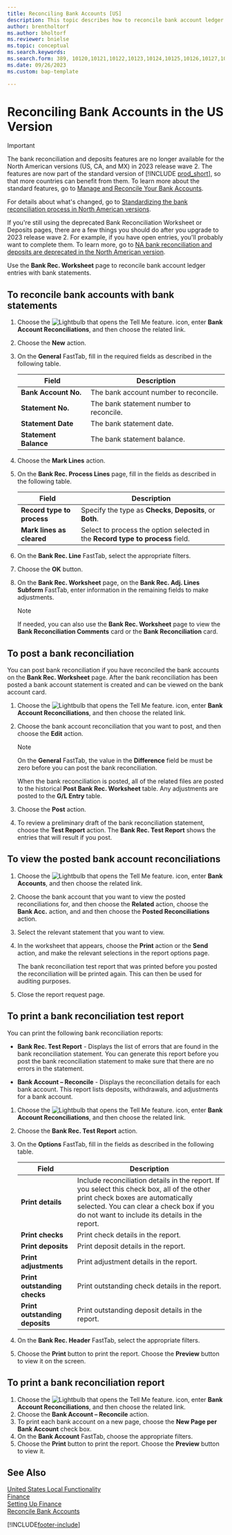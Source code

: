 ```yaml
---
title: Reconciling Bank Accounts [US]
description: This topic describes how to reconcile bank account ledger entries with bank statements in the North American version.
author: brentholtorf
ms.author: bholtorf
ms.reviewer: bnielse
ms.topic: conceptual
ms.search.keywords:
ms.search.form: 389, 10120,10121,10122,10123,10124,10125,10126,10127,10128,10129,10130,10131,10133,10134
ms.date: 09/26/2023
ms.custom: bap-template    

---
```

# Reconciling Bank Accounts in the US Version

> [!IMPORTANT]
> The bank reconciliation and deposits features are no longer available for the North American versions (US, CA, and MX) in 2023 release wave 2. The features are now part of the standard version of [!INCLUDE [prod_short](../../includes/prod_short.md)], so that more countries can benefit from them. To learn more about the standard features, go to [Manage and Reconcile Your Bank Accounts](../../bank-manage-bank-accounts.md).
>
>For details about what's changed, go to [Standardizing the bank reconciliation process in North American versions](/dynamics365-release-plan/2022wave1/smb/dynamics365-business-central/standardizing-bank-reconciliation-process-north-american-versions).
>
> If you're still using the deprecated Bank Reconciliation Worksheet or Deposits pages, there are a few things you should do after you upgrade to 2023 release wave 2. For example, if you have open entries, you'll probably want to complete them. To learn more, go to [NA bank reconciliation and deposits are deprecated in the North American version](/dynamics365/business-central/dev-itpro/upgrade/deprecated-features-na-bank-rec). 

Use the **Bank Rec. Worksheet** page to reconcile bank account ledger entries with bank statements.

## To reconcile bank accounts with bank statements

1. Choose the ![Lightbulb that opens the Tell Me feature.](../../media/ui-search/search_small.png "Tell me what you want to do") icon, enter **Bank Account Reconciliations**, and then choose the related link.
2. Choose the **New** action.  
3. On the **General** FastTab, fill in the required fields as described in the following table.  

    |Field|Description|  
    |---------------------------------|---------------------------------------|  
    |**Bank Account No.**|The bank account number to reconcile.|  
    |**Statement No.**|The bank statement number to reconcile.|  
    |**Statement Date**|The bank statement date.|  
    |**Statement Balance**|The bank statement balance.|  

4. Choose the **Mark Lines** action.  
5. On the **Bank Rec. Process Lines** page, fill in the fields as described in the following table.  

    |Field|Description|  
    |---------------------------------|---------------------------------------|  
    |**Record type to process**|Specify the type as **Checks**, **Deposits**, or **Both**.|  
    |**Mark lines as cleared**|Select to process the option selected in the **Record type to process** field.|  

6. On the **Bank Rec. Line** FastTab, select the appropriate filters.  
7. Choose the **OK** button.  
8. On the **Bank Rec. Worksheet** page, on the **Bank Rec. Adj. Lines Subform** FastTab, enter information in the remaining fields to make adjustments.  

    > [!NOTE]  
    >  If needed, you can also use the **Bank Rec. Worksheet** page to view the **Bank Reconciliation Comments** card or the **Bank Reconciliation** card.

## To post a bank reconciliation

You can post bank reconciliation if you have reconciled the bank accounts on the **Bank Rec. Worksheet** page. After the bank reconciliation has been posted a bank account statement is created and can be viewed on the bank account card.  

1. Choose the ![Lightbulb that opens the Tell Me feature.](../../media/ui-search/search_small.png "Tell me what you want to do") icon, enter **Bank Account Reconciliations**, and then choose the related link.
2. Choose the bank account reconciliation that you want to post, and then choose the **Edit** action.  

    > [!NOTE]  
    >  On the **General** FastTab, the value in the **Difference** field be must be zero before you can post the bank reconciliation.  

    When the bank reconciliation is posted, all of the related files are posted to the historical **Post Bank Rec. Worksheet** table. Any adjustments are posted to the **G/L Entry** table.  

3. Choose the **Post** action.  
4. To review a preliminary draft of the bank reconciliation statement, choose the **Test Report** action. The **Bank Rec. Test Report** shows the entries that will result if you post.  

## To view the posted bank account reconciliations

1. Choose the ![Lightbulb that opens the Tell Me feature.](../../media/ui-search/search_small.png "Tell me what you want to do") icon, enter **Bank Accounts**, and then choose the related link.
2. Choose the bank account that you want to view the posted reconciliations for, and then choose the **Related** action, choose the **Bank Acc.** action, and and then choose the **Posted Reconciliations** action.  
3. Select the relevant statement that you want to view.  
4. In the worksheet that appears, choose the **Print** action or the **Send** action, and make the relevant selections in the report options page.  

    The bank reconciliation test report that was printed before you posted the reconciliation will be printed again. This can then be used for auditing purposes.  
5. Close the report request page.  

## To print a bank reconciliation test report

You can print the following bank reconciliation reports:  

- **Bank Rec. Test Report** - Displays the list of errors that are found in the bank reconciliation statement. You can generate this report before you post the bank reconciliation statement to make sure that there are no errors in the statement.  

- **Bank Account – Reconcile** - Displays the reconciliation details for each bank account. This report lists deposits, withdrawals, and adjustments for a bank account.  

1. Choose the ![Lightbulb that opens the Tell Me feature.](../../media/ui-search/search_small.png "Tell me what you want to do") icon, enter **Bank Account Reconciliations**, and then choose the related link.  
2. Choose the **Bank Rec. Test Report** action.  
3. On the **Options** FastTab, fill in the fields as described in the following table.  

    |Field|Description|  
    |---------------------------------|---------------------------------------|  
    |**Print details**|Include reconciliation details in the report. If you select this check box, all of the other print check boxes are automatically selected. You can clear a check box if you do not want to include its details in the report.|  
    |**Print checks**|Print check details in the report.|  
    |**Print deposits**|Print deposit details in the report.|  
    |**Print adjustments**|Print adjustment details in the report.|  
    |**Print outstanding checks**|Print outstanding check details in the report.|  
    |**Print outstanding deposits**|Print outstanding deposit details in the report.|  

4. On the **Bank Rec. Header** FastTab, select the appropriate filters.  
5. Choose the **Print** button to print the report. Choose the **Preview** button to view it on the screen.  

## To print a bank reconciliation report

1. Choose the ![Lightbulb that opens the Tell Me feature.](../../media/ui-search/search_small.png "Tell me what you want to do") icon, enter **Bank Account Reconciliations**, and then choose the related link.  
2. Choose the **Bank Account – Reconcile** action.  
3. To print each bank account on a new page, choose the **New Page per Bank Account** check box.  
4. On the **Bank Account** FastTab, choose the appropriate filters.  
5. Choose the **Print** button to print the report. Choose the **Preview** button to view it.  

## See Also

[United States Local Functionality](united-states-local-functionality.md)  
[Finance](../../finance.md)  
[Setting Up Finance](../../finance.md)  
[Reconcile Bank Accounts](../../bank-how-reconcile-bank-accounts-separately.md)  


[!INCLUDE[footer-include](../../includes/footer-banner.md)]